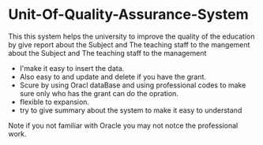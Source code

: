 # Unit-Of-Quality-Assurance-System
This this system helps the university to improve  the quality of the education by give report about the Subject and The teaching staff to the mangement about the Subject and The teaching staff to the management
- I'make it easy to insert the data.
- Also easy to and update and delete if you have the grant.
- Scure by using Oracl dataBase and using professional codes to make sure only who has the grant can do the opration.
- flexible to expansion.
- try to give summary about the system to make it easy to understand

Note if you not familiar with Oracle you may not notce the professional work.

